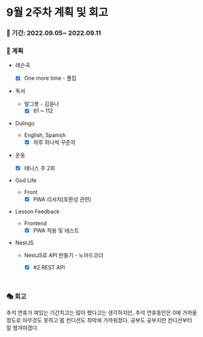 # 9월 2주차 계획 및 회고

### 📆 기간: 2022.09.05~ 2022.09.11

### 📑 계획

- 레슨곡

  - [x] One more time - 폴킴
- 독서
  - 말그릇 - 김윤나
    - [x] 61 ~ 112
- Dulingo
  - English, Spanish
    - [x] 하루 하나씩 꾸준히
- 운동
  - [x] 테니스 주 2회
- God Life
  - Front
    - [x] PWA 리서치(호환성 관련)
- Lesson Feedback
  - Frontend
    - [x] PWA 적용 및 테스트
- NestJS
  - NestJS로 API 만들기 - 노마드코더
    - [x] #2 REST API



<br/>

### 🎭 회고

 추석 연휴가 껴있는 기간치고는 많이 했다고는 생각하지만, 추석 연휴동안은 0에 가까울정도로 아무것도 못하고 몸 컨디션도 최악에 가까워졌다. 공부도 공부지만 컨디션부터 잘 챙겨야겠다.
